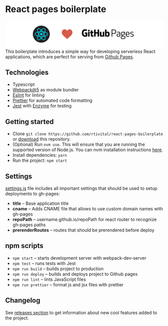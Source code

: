 # React pages boilerplate

![Cover](cover.png)
This boilerplate introduces a simple way for developing serverless React applications, which are perfect for serving from [Github Pages](https://pages.github.com/).

## Technologies

- Typescript
- [Webpack@5](https://webpack.js.org/) as module bundler
- [Eslint](http://eslint.org/) for linting
- [Prettier](https://prettier.io/) for automated code formatting
- [Jest](https://facebook.github.io/jest/) with [Enzyme](http://airbnb.io/enzyme/) for testing

## Getting started

- Clone `git clone https://github.com/rtivital/react-pages-boilerplate` or [download](https://github.com/rtivital/react-pages-boilerplate/archive/master.zip) this repository.
- (Optional) Run `nvm use`. This will ensure that you are running the supported version of Node.js. You can nvm installation instructions [here](https://github.com/creationix/nvm).
- Install dependencies: `yarn`
- Run the project: `npm start`

## Settings

[settings.js](./settings.js) file includes all important settings that should be used to setup deployments to gh-pages:

- **title** – Base application title
- **cname** – Adds CNAME file that allows to use custom domain names with gh-pages
- **repoPath** – username.github.io/repoPath for react router to recognize gh-pages paths
- **prerenderRoutes** – routes that should be prerendered before deploy

## npm scripts

- `npm start` – starts development server with webpack-dev-server
- `npm test` – runs tests with Jest
- `npm run build` – builds project to production
- `npm run deploy` – builds and deploys project to Github pages
- `npm run lint` – lints JavaScript files
- `npm run prettier` – format js and jsx files with prettier

## Changelog

See [releases section](https://github.com/rtivital/react-pages-boilerplate/releases/) to get information about new cool features added to the project.

